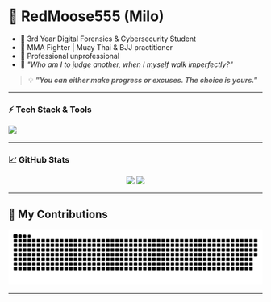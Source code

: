 # 👋 RedMoose555 (Milo)

- 🧠 3rd Year Digital Forensics & Cybersecurity Student  
- 🥋 MMA Fighter | Muay Thai & BJJ practitioner  
- 🤖 Professional unprofessional  
- 💭 *"Who am I to judge another, when I myself walk imperfectly?"*  
> 💡 _**"You can either make progress or excuses. The choice is yours."**_

---

### ⚡ Tech Stack & Tools

<p align="left">
  <img src="https://skillicons.dev/icons?i=python,linux,bash,git,github,vscode,js,html,css" />
</p>

---

### 📈 GitHub Stats

<p align="center">
  <img src="https://github-readme-stats.vercel.app/api?username=RedMoose555&show_icons=true&theme=github_dark&hide_border=true" />
  <img src="https://github-readme-streak-stats.herokuapp.com?user=RedMoose555&theme=github-dark&hide_border=true" />
</p>

---

## 🐍 My Contributions

<div align="center">
  <picture>
    <source media="(prefers-color-scheme: dark)" srcset="https://raw.githubusercontent.com/RedMoose555/RedMoose555/output/dist/github-contribution-grid-snake-dark.svg" />
    <source media="(prefers-color-scheme: light)" srcset="https://raw.githubusercontent.com/RedMoose555/RedMoose555/output/dist/github-contribution-grid-snake.svg" />
    <img alt="github-snake" src="https://raw.githubusercontent.com/RedMoose555/RedMoose555/output/dist/github-contribution-grid-snake.svg" />
  </picture>
</div>

---

<!---
RedMoose555/RedMoose555 is a ✨ special ✨ repository because its `README.md` (this file) appears on your GitHub profile.
You can click the Preview link to take a look at your changes.
--->
